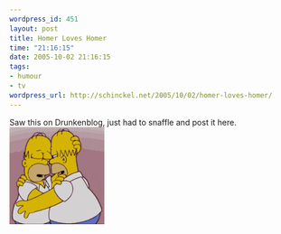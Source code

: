 ```yaml
--- 
wordpress_id: 451
layout: post
title: Homer Loves Homer
time: "21:16:15"
date: 2005-10-02 21:16:15
tags: 
- humour
- tv
wordpress_url: http://schinckel.net/2005/10/02/homer-loves-homer/
---
```

Saw this on Drunkenblog, just had to snaffle and post it here. ![Homer loves Homer][1]

   [1]: /images/Homer4Homer.gif


